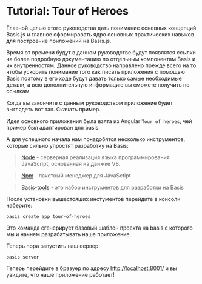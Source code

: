 # Tutorial: Tour of Heroes

Главной целью этого руководства дать понимание основных концепций Basis.js и главное сформировать ядро основных практических навыков для построение приложений на Basis.js.

Время от времени будут в данном руководстве будут появлятся ссылки на более подробную документацию по отдельным компонентам Basis и их внутренностям. Данное руководство направлено прежде всего на то чтобы ускорить понимание того как писать приложения с помощью Basis поэтому в его ходе будут давать только самые необходимые детали, а всю дополнительную информацию вы сможете получить по ссылкам.

Когда вы закончите с данным руководством приложение будет выглядеть вот так. Скачать пример.

Идея основного приложения была взята из Angular `Tour of heroes`, чей пример был адаптирован для basis.

А для успешного начала нам понадобятся несколько инструментов, которые сильно упростят разработку на Basis:

> [Node](https://nodejs.org/en/) - серверная реализация языка программирования JavaScript, основанная на движке V8.

> [Npm](https://www.npmjs.com/) - пакетный менеджер для JavaSctipt

> [Basis-tools](https://github.com/basisjs/basisjs-tools) - это набор инструментов для разработки на Basis

После установки вышестояших инстументов перейдите в консоли наберите:

`basis create app tour-of-heroes`

Это команда сгенерирует базовый шаблон проекта на basis с которого мы и начнем разрабатывать наше приложение.

Теперь пора запустить наш сервер:

`basis server`

Теперь перейдите в бразуер по адресу [http://localhost:8001/](http://localhost:8001/) и вы увидите, что наше приложение работает!
